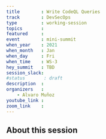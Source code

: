 ```yaml
---
title        : Write CodeQL Queries
track        : DevSecOps
type         : working-session
topics       :
featured     :
event        : mini-summit
when_year    : 2021
when_month   : Jan
when_day     : Fri
when_time    : WS-3
hey_summit   : TBD
session_slack:
#status       : draft
description  :
organizers   :
    - Alvaro Muñoz
youtube_link :
zoom_link    :
---
```


## About this session
